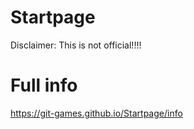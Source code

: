 # Startpage
Disclaimer: This is not official!!!!

# Full info
https://git-games.github.io/Startpage/info
